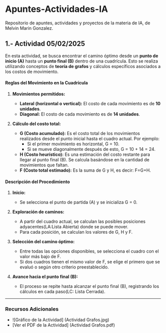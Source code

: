 # Apuntes-Actividades-IA
Repositorio de apuntes, actividades y proyectos de la materia de IA, de Melvin Marin Gonzalez.
## 1.- Actividad 05/02/2025

En esta actividad, se busca encontrar el camino óptimo desde un **punto de inicio (A)** hasta un **punto final (B)** dentro de una cuadrícula. Esto se realiza utilizando conceptos de **teoría de grafos** y cálculos específicos asociados a los costos de movimiento.
#### **Reglas del Movimiento en la Cuadrícula**

1.  **Movimientos permitidos:**
    
    -   **Lateral (horizontal o vertical):** El costo de cada movimiento es de **10 unidades**.
    -   **Diagonal:** El costo de cada movimiento es de **14 unidades**.
2.  **Cálculo del costo total:**
    
    -   **G (Costo acumulado):** Es el costo total de los movimientos realizados desde el punto inicial hasta el cuadro actual. Por ejemplo:
        -   Si el primer movimiento es horizontal, G = 10.
        -   Si se mueve diagonalmente después de esto, G = 10 + 14 = 24.
    -   **H (Costo heurístico):** Es una estimación del costo restante para llegar al punto final (B). Se calcula basándose en la cantidad de movimientos que faltan.
    -   **F (Costo total estimado):** Es la suma de G y H, es decir: F=G+H.
#### **Descripción del Procedimiento**

1.  **Inicio:**
    
    -   Se selecciona el punto de partida (A) y se inicializa G = 0.
2.  **Exploración de caminos:**
    
    -   A partir del cuadro actual, se calculan las posibles posiciones adyacentes(LA:Lista Abierta) donde se puede mover.
    -   Para cada posición, se calculan los valores de G, H y F.
3.  **Selección del camino óptimo:**
    
    -   Entre todas las opciones disponibles, se selecciona el cuadro con el valor más bajo de F.
    -   Si dos cuadros tienen el mismo valor de F, se elige el primero que se evaluó o según otro criterio preestablecido.
4.  **Avance hacia el punto final (B):**
    
    -   El proceso se repite hasta alcanzar el punto final (B), registrando los cálculos en cada paso(LC: Lista Cerrada). 
---

### Recursos Adicionales

- ![Gráfico de la Actividad] (Actividad Grafos.jpg)
- [Ver el PDF de la Actividad] (Actividad Grafos.pdf)    
